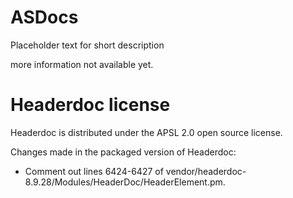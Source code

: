 ASDocs
======

Placeholder text for short description

more information not available yet.


Headerdoc license
=================
Headerdoc is distributed under the APSL 2.0 open source license.

Changes made in the packaged version of Headerdoc:

* Comment out lines 6424-6427 of vendor/headerdoc-8.9.28/Modules/HeaderDoc/HeaderElement.pm.
